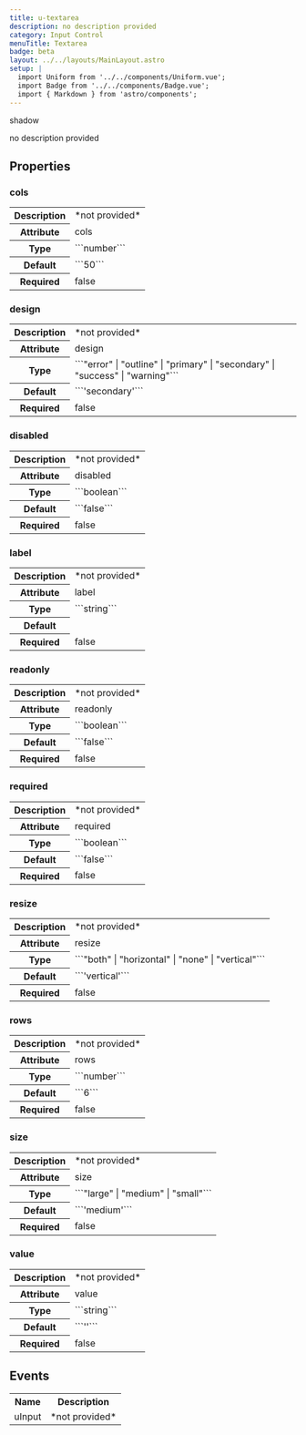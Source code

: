 ```yaml
---
title: u-textarea
description: no description provided
category: Input Control
menuTitle: Textarea
badge: beta
layout: ../../layouts/MainLayout.astro
setup: |
  import Uniform from '../../components/Uniform.vue';
  import Badge from '../../components/Badge.vue';
  import { Markdown } from 'astro/components';
---
```


<Badge> shadow </Badge>

no description provided

## Properties

### cols

<table>
<tr><th>Description</th><td><Markdown>*not provided*</Markdown></td></tr>
<tr><th>Attribute</th><td><Markdown>cols</Markdown></td></tr>
<tr><th>Type</th><td><Markdown>```number```</Markdown></td></tr>
<tr><th>Default</th><td><Markdown>```50```</Markdown></td></tr>
<tr><th>Required</th><td><Markdown>false</Markdown></td></tr>
</table>

### design

<table>
<tr><th>Description</th><td><Markdown>*not provided*</Markdown></td></tr>
<tr><th>Attribute</th><td><Markdown>design</Markdown></td></tr>
<tr><th>Type</th><td><Markdown>```"error" | "outline" | "primary" | "secondary" | "success" | "warning"```</Markdown></td></tr>
<tr><th>Default</th><td><Markdown>```'secondary'```</Markdown></td></tr>
<tr><th>Required</th><td><Markdown>false</Markdown></td></tr>
</table>

### disabled

<table>
<tr><th>Description</th><td><Markdown>*not provided*</Markdown></td></tr>
<tr><th>Attribute</th><td><Markdown>disabled</Markdown></td></tr>
<tr><th>Type</th><td><Markdown>```boolean```</Markdown></td></tr>
<tr><th>Default</th><td><Markdown>```false```</Markdown></td></tr>
<tr><th>Required</th><td><Markdown>false</Markdown></td></tr>
</table>

### label

<table>
<tr><th>Description</th><td><Markdown>*not provided*</Markdown></td></tr>
<tr><th>Attribute</th><td><Markdown>label</Markdown></td></tr>
<tr><th>Type</th><td><Markdown>```string```</Markdown></td></tr>
<tr><th>Default</th><td><Markdown></Markdown></td></tr>
<tr><th>Required</th><td><Markdown>false</Markdown></td></tr>
</table>

### readonly

<table>
<tr><th>Description</th><td><Markdown>*not provided*</Markdown></td></tr>
<tr><th>Attribute</th><td><Markdown>readonly</Markdown></td></tr>
<tr><th>Type</th><td><Markdown>```boolean```</Markdown></td></tr>
<tr><th>Default</th><td><Markdown>```false```</Markdown></td></tr>
<tr><th>Required</th><td><Markdown>false</Markdown></td></tr>
</table>

### required

<table>
<tr><th>Description</th><td><Markdown>*not provided*</Markdown></td></tr>
<tr><th>Attribute</th><td><Markdown>required</Markdown></td></tr>
<tr><th>Type</th><td><Markdown>```boolean```</Markdown></td></tr>
<tr><th>Default</th><td><Markdown>```false```</Markdown></td></tr>
<tr><th>Required</th><td><Markdown>false</Markdown></td></tr>
</table>

### resize

<table>
<tr><th>Description</th><td><Markdown>*not provided*</Markdown></td></tr>
<tr><th>Attribute</th><td><Markdown>resize</Markdown></td></tr>
<tr><th>Type</th><td><Markdown>```"both" | "horizontal" | "none" | "vertical"```</Markdown></td></tr>
<tr><th>Default</th><td><Markdown>```'vertical'```</Markdown></td></tr>
<tr><th>Required</th><td><Markdown>false</Markdown></td></tr>
</table>

### rows

<table>
<tr><th>Description</th><td><Markdown>*not provided*</Markdown></td></tr>
<tr><th>Attribute</th><td><Markdown>rows</Markdown></td></tr>
<tr><th>Type</th><td><Markdown>```number```</Markdown></td></tr>
<tr><th>Default</th><td><Markdown>```6```</Markdown></td></tr>
<tr><th>Required</th><td><Markdown>false</Markdown></td></tr>
</table>

### size

<table>
<tr><th>Description</th><td><Markdown>*not provided*</Markdown></td></tr>
<tr><th>Attribute</th><td><Markdown>size</Markdown></td></tr>
<tr><th>Type</th><td><Markdown>```"large" | "medium" | "small"```</Markdown></td></tr>
<tr><th>Default</th><td><Markdown>```'medium'```</Markdown></td></tr>
<tr><th>Required</th><td><Markdown>false</Markdown></td></tr>
</table>

### value

<table>
<tr><th>Description</th><td><Markdown>*not provided*</Markdown></td></tr>
<tr><th>Attribute</th><td><Markdown>value</Markdown></td></tr>
<tr><th>Type</th><td><Markdown>```string```</Markdown></td></tr>
<tr><th>Default</th><td><Markdown>```''```</Markdown></td></tr>
<tr><th>Required</th><td><Markdown>false</Markdown></td></tr>
</table>

## Events

<table>
<tr><th>Name</th><th>Description</th></tr>

<tr><td><Markdown>uInput</Markdown></td><td><Markdown>*not provided*</Markdown></td></tr></table>

</table>
